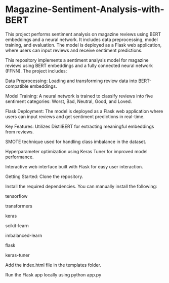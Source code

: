 # Magazine-Sentiment-Analysis-with-BERT
This project performs sentiment analysis on magazine reviews using BERT embeddings and a neural network. It includes data preprocessing, model training, and evaluation. The model is deployed as a Flask web application, where users can input reviews and receive sentiment predictions.

This repository implements a sentiment analysis model for magazine reviews using BERT embeddings and a fully connected neural network (FFNN). The project includes:

Data Preprocessing: Loading and transforming review data into BERT-compatible embeddings.

Model Training: A neural network is trained to classify reviews into five sentiment categories: Worst, Bad, Neutral, Good, and Loved.

Flask Deployment: The model is deployed as a Flask web application where users can input reviews and get sentiment predictions in real-time.

Key Features:
Utilizes DistilBERT for extracting meaningful embeddings from reviews.

SMOTE technique used for handling class imbalance in the dataset.

Hyperparameter optimization using Keras Tuner for improved model performance.

Interactive web interface built with Flask for easy user interaction.

Getting Started:
Clone the repository.

Install the required dependencies. You can manually install the following:

tensorflow

transformers

keras

scikit-learn

imbalanced-learn

flask

keras-tuner

Add the index.html file in the templates folder.

Run the Flask app locally using python app.py
